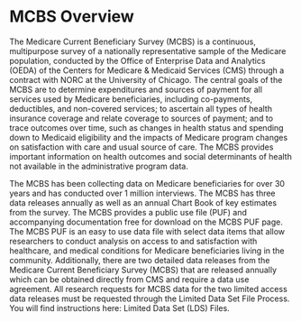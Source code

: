 # MCBS Overview
The Medicare Current Beneficiary Survey (MCBS) is a continuous, multipurpose survey of a nationally representative sample of the Medicare population, conducted by the Office of Enterprise Data and Analytics (OEDA) of the Centers for Medicare & Medicaid Services (CMS) through a contract with NORC at the University of Chicago. The central goals of the MCBS are to determine expenditures and sources of payment for all services used by Medicare beneficiaries, including co-payments, deductibles, and non-covered services; to ascertain all types of health insurance coverage and relate coverage to sources of payment; and to trace outcomes over time, such as changes in health status and spending down to Medicaid eligibility and the impacts of Medicare program changes on satisfaction with care and usual source of care. The MCBS provides important information on health outcomes and social determinants of health not available in the administrative program data.

The MCBS has been collecting data on Medicare beneficiaries for over 30 years and has conducted over 1 million interviews.  The MCBS has three data releases annually as well as an annual Chart Book of key estimates from the survey. The MCBS provides a public use file (PUF) and accompanying documentation free for download on the MCBS PUF page.  The MCBS PUF is an easy to use data file with select data items that allow researchers to conduct analysis on access to and satisfaction with healthcare, and medical conditions for Medicare beneficiaries living in the community.  Additionally, there are two detailed data releases from the Medicare Current Beneficiary Survey (MCBS) that are released annually which can be obtained directly from CMS and require a data use agreement.  All research requests for MCBS data for the two limited access data releases must be requested through the Limited Data Set File Process.  You will find instructions here: Limited Data Set (LDS) Files.
